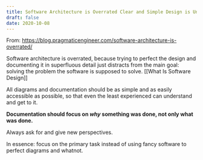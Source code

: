 ```yaml
---
title: Software Architecture is Overrated Clear and Simple Design is Underrated
draft: false
date: 2020-10-08
---
```


From: https://blog.pragmaticengineer.com/software-architecture-is-overrated/

Software architecture is overrated, because trying to perfect the design and documenting it in superfluous detail just distracts from the main goal: solving the problem the software is supposed to solve. [[What Is Software Design]]

All diagrams and documentation should be as simple and as easily accessible as possible, so that even the least experienced can understand and get to it.

**Documentation should focus on *why* something was done, not only what was done.**

Always ask for and give new perspectives.

In essence: focus on the primary task instead of using fancy software to perfect diagrams and whatnot. 
